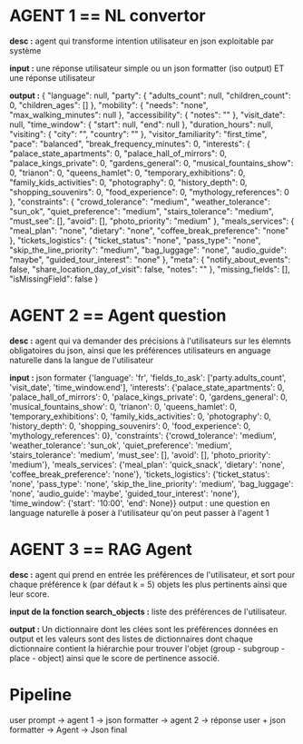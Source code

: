# AGENT 1 == NL convertor
**desc :** agent qui transforme intention utilisateur en json exploitable par système

**input :** une réponse utilisateur simple ou un json formatter (iso output) ET une réponse utilisateur

**output :** 
                {
                "language": null,
                "party": {
                    "adults_count": null,
                    "children_count": 0,
                    "children_ages": []
                },
                "mobility": {
                    "needs": "none",
                    "max_walking_minutes": null
                },
                "accessibility": {
                    "notes": ""
                },
                "visit_date": null,
                "time_window": {
                    "start": null,
                    "end": null
                },
                "duration_hours": null,
                "visiting": {
                    "city": "",
                    "country": ""
                },
                "visitor_familiarity": "first_time",
                "pace": "balanced",
                "break_frequency_minutes": 0,
                "interests": {
                    "palace_state_apartments": 0,
                    "palace_hall_of_mirrors": 0,
                    "palace_kings_private": 0,
                    "gardens_general": 0,
                    "musical_fountains_show": 0,
                    "trianon": 0,
                    "queens_hamlet": 0,
                    "temporary_exhibitions": 0,
                    "family_kids_activities": 0,
                    "photography": 0,
                    "history_depth": 0,
                    "shopping_souvenirs": 0,
                    "food_experience": 0,
                    "mythology_references": 0
                },
                "constraints": {
                    "crowd_tolerance": "medium",
                    "weather_tolerance": "sun_ok",
                    "quiet_preference": "medium",
                    "stairs_tolerance": "medium",
                    "must_see": [],
                    "avoid": [],
                    "photo_priority": "medium"
                },
                "meals_services": {
                    "meal_plan": "none",
                    "dietary": "none",
                    "coffee_break_preference": "none"
                },
                "tickets_logistics": {
                    "ticket_status": "none",
                    "pass_type": "none",
                    "skip_the_line_priority": "medium",
                    "bag_luggage": "none",
                    "audio_guide": "maybe",
                    "guided_tour_interest": "none"
                },
                "meta": {
                    "notify_about_events": false,
                    "share_location_day_of_visit": false,
                    "notes": ""
                },
                "missing_fields": [],
                "isMissingField": false
                }




# AGENT 2 == Agent question
**desc :** agent qui va demander des précisions à l'utilisateurs sur les élemnts obligatoires du json, ainsi que les préférences utilisateurs
en anguage naturelle dans la langue de l'utilisateur

**input :** json formater 
        {'language': 'fr', 'fields_to_ask': ['party.adults_count', 'visit_date', 'time_window.end'], 'interests': {'palace_state_apartments': 0, 'palace_hall_of_mirrors': 0, 'palace_kings_private': 0, 'gardens_general': 0, 'musical_fountains_show': 0, 'trianon': 0, 'queens_hamlet': 0, 'temporary_exhibitions': 0, 'family_kids_activities': 0, 'photography': 0, 'history_depth': 0, 'shopping_souvenirs': 0, 'food_experience': 0, 'mythology_references': 0}, 'constraints': {'crowd_tolerance': 'medium', 'weather_tolerance': 'sun_ok', 'quiet_preference': 'medium', 'stairs_tolerance': 'medium', 'must_see': [], 'avoid': [], 'photo_priority': 'medium'}, 'meals_services': {'meal_plan': 'quick_snack', 'dietary': 'none', 'coffee_break_preference': 'none'}, 'tickets_logistics': {'ticket_status': 'none', 'pass_type': 'none', 'skip_the_line_priority': 'medium', 'bag_luggage': 'none', 'audio_guide': 'maybe', 'guided_tour_interest': 'none'}, 'time_window': {'start': '10:00', 'end': None}}
output : une question en language naturelle à poser à l'utilisateur qu'on peut passer à l'agent 1

# AGENT 3 == RAG Agent 
**desc :** agent qui prend en entrée les préférences de l'utilisateur, et sort pour chaque préférence k (par défaut k = 5) objets les plus pertinents ainsi que leur score.

**input de la fonction search_objects :** liste des préférences de l'utilisateur.

**output :** Un dictionnaire dont les clées sont les préférences données en output et les valeurs sont des listes de dictionnaires dont chaque dictionnaire contient la hiérarchie pour trouver l'objet (group - subgroup - place - object) ainsi que le score de pertinence associé.

# Pipeline
user prompt -> agent 1 -> json formatter -> agent 2 -> réponse user + json formatter -> Agent  -> Json final
